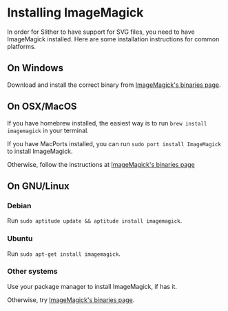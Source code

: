 # Installing ImageMagick
In order for Slither to have support for SVG files, you need to have ImageMagick installed. Here are some installation instructions for common platforms.

## On Windows
Download and install the correct binary from [ImageMagick's binaries page](http://www.imagemagick.org/script/binary-releases.php#windows).

## On OSX/MacOS
If you have homebrew installed, the easiest way is to run `brew install imagemagick` in your terminal.

If you have MacPorts installed, you can run `sudo port install ImageMagick` to install ImageMagick.

Otherwise, follow the instructions at [ImageMagick's binaries page](http://www.imagemagick.org/script/binary-releases.php#macosx)

## On GNU/Linux

### Debian
Run `sudo aptitude update && aptitude install imagemagick`.

### Ubuntu
Run `sudo apt-get install imagemagick`.

### Other systems
Use your package manager to install ImageMagick, if has it.

Otherwise, try [ImageMagick's binaries page](http://www.imagemagick.org/script/binary-releases.php#unix).
